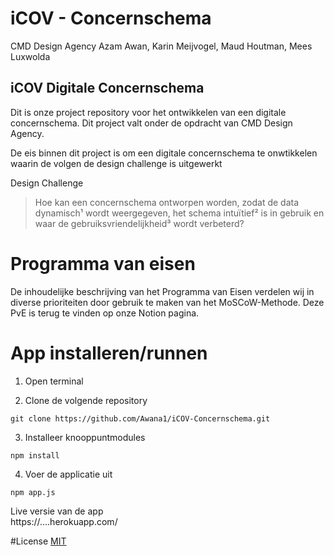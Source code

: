 # iCOV - Concernschema

CMD Design Agency
Azam Awan, Karin Meijvogel, Maud Houtman, Mees Luxwolda

## iCOV Digitale Concernschema

Dit is onze project repository voor het ontwikkelen van een digitale concernschema. Dit project valt onder de opdracht van CMD Design Agency.

De eis binnen dit project is om een digitale concernschema te onwtikkelen waarin de volgen de design challenge is uitgewerkt

Design Challenge
> Hoe kan een concernschema ontworpen worden, zodat de data dynamisch¹ wordt weergegeven, het schema intuïtief² is in gebruik en waar de gebruiksvriendelijkheid³ wordt verbeterd? 

# Programma van eisen
De inhoudelijke beschrijving van het Programma van Eisen verdelen wij in diverse prioriteiten door gebruik te maken van het MoSCoW-Methode. Deze PvE is terug te vinden op onze Notion pagina. 


# App installeren/runnen

1. Open terminal

2. Clone de volgende repository
```
git clone https://github.com/Awana1/iCOV-Concernschema.git
```

3. Installeer knooppuntmodules
```
npm install
```

4. Voer de applicatie uit
```
npm app.js
```

Live versie van de app<br>
https://....herokuapp.com/

#License
[MIT](https://github.com/Awana1/iCOV-Concernschema/blob/master/LICENSE)
